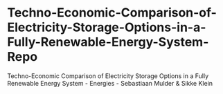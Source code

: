 # Techno-Economic-Comparison-of-Electricity-Storage-Options-in-a-Fully-Renewable-Energy-System-Repo
Techno-Economic Comparison of Electricity Storage Options in a Fully Renewable Energy System - Energies - Sebastiaan Mulder &amp; Sikke Klein
